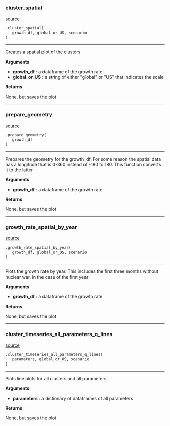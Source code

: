 #


### cluster_spatial
[source](https://github.com/allfed/Seaweed-Growth-Model/blob/master/src/plotting/plotter_grid.py/#L19)
```python
.cluster_spatial(
   growth_df, global_or_US, scenario
)
```

---
Creates a spatial plot of the clusters

**Arguments**

* **growth_df**  : a dataframe of the growth rate
* **global_or_US**  : a string of either "global" or "US" that indicates the scale


**Returns**

None, but saves the plot

----


### prepare_geometry
[source](https://github.com/allfed/Seaweed-Growth-Model/blob/master/src/plotting/plotter_grid.py/#L63)
```python
.prepare_geometry(
   growth_df
)
```

---
Prepares the geometry for the growth_df. For some reason the spatial data has
a longitude that is 0-360 instead of -180 to 180. This function converts it to
the latter

**Arguments**

* **growth_df**  : a dataframe of the growth rate


**Returns**

None, but saves the plot

----


### growth_rate_spatial_by_year
[source](https://github.com/allfed/Seaweed-Growth-Model/blob/master/src/plotting/plotter_grid.py/#L86)
```python
.growth_rate_spatial_by_year(
   growth_df, global_or_US, scenario
)
```

---
Plots the growth rate by year. This includes the first
three months without nuclear war, in the case of the first year

**Arguments**

* **growth_df**  : a dataframe of the growth rate


**Returns**

None, but saves the plot

----


### cluster_timeseries_all_parameters_q_lines
[source](https://github.com/allfed/Seaweed-Growth-Model/blob/master/src/plotting/plotter_grid.py/#L146)
```python
.cluster_timeseries_all_parameters_q_lines(
   parameters, global_or_US, scenario
)
```

---
Plots line plots for all clusters and all parameters

**Arguments**

* **parameters**  : a dictionary of dataframes of all parameters


**Returns**

None, but saves the plot
